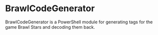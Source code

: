 # BrawlCodeGenerator
BrawlCodeGenerator is a PowerShell module for generating tags for the game Brawl Stars and decoding them back.

